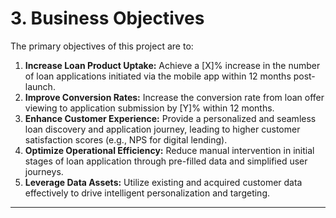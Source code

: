 # 3. Business Objectives

The primary objectives of this project are to:
1.  **Increase Loan Product Uptake:** Achieve a [X]% increase in the number of loan applications initiated via the mobile app within 12 months post-launch.
2.  **Improve Conversion Rates:** Increase the conversion rate from loan offer viewing to application submission by [Y]% within 12 months.
3.  **Enhance Customer Experience:** Provide a personalized and seamless loan discovery and application journey, leading to higher customer satisfaction scores (e.g., NPS for digital lending).
4.  **Optimize Operational Efficiency:** Reduce manual intervention in initial stages of loan application through pre-filled data and simplified user journeys.
5.  **Leverage Data Assets:** Utilize existing and acquired customer data effectively to drive intelligent personalization and targeting.

---